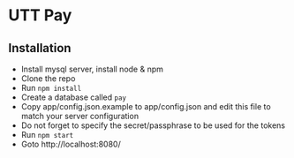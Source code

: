 # UTT Pay

## Installation

* Install mysql server, install node & npm
* Clone the repo
* Run `npm install`
* Create a database called `pay`
* Copy app/config.json.example to app/config.json and edit this file to match your server configuration
* Do not forget to specify the secret/passphrase to be used for the tokens
* Run `npm start`
* Goto http://localhost:8080/
